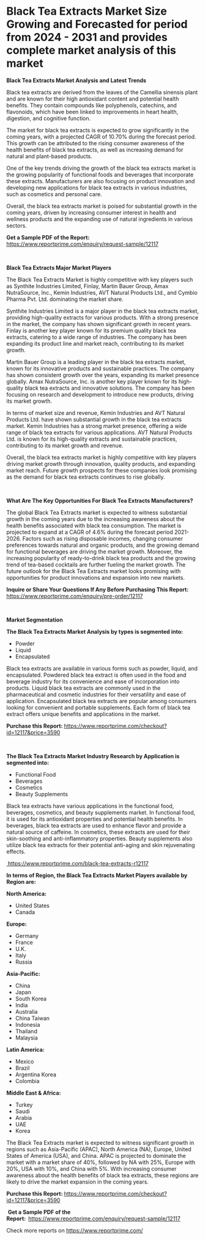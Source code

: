 <p><h1>Black Tea Extracts Market Size Growing and Forecasted for period from 2024 - 2031 and provides complete market analysis of this market</h1></p><p><strong>Black Tea Extracts Market Analysis and Latest Trends</strong></p>
<p><p>Black tea extracts are derived from the leaves of the Camellia sinensis plant and are known for their high antioxidant content and potential health benefits. They contain compounds like polyphenols, catechins, and flavonoids, which have been linked to improvements in heart health, digestion, and cognitive function.</p><p>The market for black tea extracts is expected to grow significantly in the coming years, with a projected CAGR of 10.70% during the forecast period. This growth can be attributed to the rising consumer awareness of the health benefits of black tea extracts, as well as increasing demand for natural and plant-based products.</p><p>One of the key trends driving the growth of the black tea extracts market is the growing popularity of functional foods and beverages that incorporate these extracts. Manufacturers are also focusing on product innovation and developing new applications for black tea extracts in various industries, such as cosmetics and personal care.</p><p>Overall, the black tea extracts market is poised for substantial growth in the coming years, driven by increasing consumer interest in health and wellness products and the expanding use of natural ingredients in various sectors.</p></p>
<p><strong>Get a Sample PDF of the Report:&nbsp;</strong> <a href="https://www.reportprime.com/enquiry/request-sample/12117">https://www.reportprime.com/enquiry/request-sample/12117</a></p>
<p>&nbsp;</p>
<p><strong>Black Tea Extracts Major Market Players</strong></p>
<p><p>The Black Tea Extracts Market is highly competitive with key players such as Synthite Industries Limited, Finlay, Martin Bauer Group, Amax NutraSource, Inc., Kemin Industries, AVT Natural Products Ltd., and Cymbio Pharma Pvt. Ltd. dominating the market share.</p><p>Synthite Industries Limited is a major player in the black tea extracts market, providing high-quality extracts for various products. With a strong presence in the market, the company has shown significant growth in recent years. Finlay is another key player known for its premium quality black tea extracts, catering to a wide range of industries. The company has been expanding its product line and market reach, contributing to its market growth.</p><p>Martin Bauer Group is a leading player in the black tea extracts market, known for its innovative products and sustainable practices. The company has shown consistent growth over the years, expanding its market presence globally. Amax NutraSource, Inc. is another key player known for its high-quality black tea extracts and innovative solutions. The company has been focusing on research and development to introduce new products, driving its market growth.</p><p>In terms of market size and revenue, Kemin Industries and AVT Natural Products Ltd. have shown substantial growth in the black tea extracts market. Kemin Industries has a strong market presence, offering a wide range of black tea extracts for various applications. AVT Natural Products Ltd. is known for its high-quality extracts and sustainable practices, contributing to its market growth and revenue.</p><p>Overall, the black tea extracts market is highly competitive with key players driving market growth through innovation, quality products, and expanding market reach. Future growth prospects for these companies look promising as the demand for black tea extracts continues to rise globally.</p></p>
<p>&nbsp;</p>
<p><strong>What Are The Key Opportunities For Black Tea Extracts Manufacturers?</strong></p>
<p><p>The global Black Tea Extracts market is expected to witness substantial growth in the coming years due to the increasing awareness about the health benefits associated with black tea consumption. The market is projected to expand at a CAGR of 4.6% during the forecast period 2021-2026. Factors such as rising disposable incomes, changing consumer preferences towards natural and organic products, and the growing demand for functional beverages are driving the market growth. Moreover, the increasing popularity of ready-to-drink black tea products and the growing trend of tea-based cocktails are further fueling the market growth. The future outlook for the Black Tea Extracts market looks promising with opportunities for product innovations and expansion into new markets.</p></p>
<p><strong>Inquire or Share Your Questions If Any Before Purchasing This Report:</strong> <a href="https://www.reportprime.com/enquiry/pre-order/12117">https://www.reportprime.com/enquiry/pre-order/12117</a></p>
<p>&nbsp;</p>
<p><strong>Market Segmentation</strong></p>
<p><strong>The Black Tea Extracts Market Analysis by types is segmented into:</strong></p>
<p><ul><li>Powder</li><li>Liquid</li><li>Encapsulated</li></ul></p>
<p><p>Black tea extracts are available in various forms such as powder, liquid, and encapsulated. Powdered black tea extract is often used in the food and beverage industry for its convenience and ease of incorporation into products. Liquid black tea extracts are commonly used in the pharmaceutical and cosmetic industries for their versatility and ease of application. Encapsulated black tea extracts are popular among consumers looking for convenient and portable supplements. Each form of black tea extract offers unique benefits and applications in the market.</p></p>
<p><strong>Purchase this Report:&nbsp;</strong><a href="https://www.reportprime.com/checkout?id=12117&price=3590">https://www.reportprime.com/checkout?id=12117&price=3590</a></p>
<p>&nbsp;</p>
<p><strong>The Black Tea Extracts Market Industry Research by Application is segmented into:</strong></p>
<p><ul><li>Functional Food</li><li>Beverages</li><li>Cosmetics</li><li>Beauty Supplements</li></ul></p>
<p><p>Black tea extracts have various applications in the functional food, beverages, cosmetics, and beauty supplements market. In functional food, it is used for its antioxidant properties and potential health benefits. In beverages, black tea extracts are used to enhance flavor and provide a natural source of caffeine. In cosmetics, these extracts are used for their skin-soothing and anti-inflammatory properties. Beauty supplements also utilize black tea extracts for their potential anti-aging and skin rejuvenating effects.</p></p>
<p><a href="https://www.reportprime.com/black-tea-extracts-r12117">&nbsp;https://www.reportprime.com/black-tea-extracts-r12117</a></p>
<p><strong>In terms of Region, the Black Tea Extracts Market Players available by Region are:</strong></p>
<p>
    <p> <strong> North America: </strong>
        <ul>
            <li>United States</li>
            <li>Canada</li>
        </ul>
        </p> 
    <p> <strong> Europe: </strong>
        <ul>
            <li>Germany</li>
            <li>France</li>
            <li>U.K.</li>
            <li>Italy</li>
            <li>Russia</li>
        </ul>
        </p> 
    <p> <strong> Asia-Pacific: </strong>
        <ul>
            <li>China</li>
            <li>Japan</li>
            <li>South Korea</li>
            <li>India</li>
            <li>Australia</li>
            <li>China Taiwan</li>
            <li>Indonesia</li>
            <li>Thailand</li>
            <li>Malaysia</li>
        </ul>
        </p> 
    <p> <strong> Latin America: </strong>
        <ul>
            <li>Mexico</li>
            <li>Brazil</li>
            <li>Argentina Korea</li>
            <li>Colombia</li>
        </ul>
        </p> 
    <p> <strong> Middle East & Africa: </strong>
        <ul>
            <li>Turkey</li>
            <li>Saudi</li>
            <li>Arabia</li>
            <li>UAE</li>
            <li>Korea</li>
        </ul>
    </p>
    </p>
<p><p>The Black Tea Extracts market is expected to witness significant growth in regions such as Asia-Pacific (APAC), North America (NA), Europe, United States of America (USA), and China. APAC is projected to dominate the market with a market share of 40%, followed by NA with 25%, Europe with 20%, USA with 10%, and China with 5%. With increasing consumer awareness about the health benefits of black tea extracts, these regions are likely to drive the market expansion in the coming years.</p></p>
<p><strong>Purchase this Report: </strong><a href="https://www.reportprime.com/checkout?id=12117&price=3590">https://www.reportprime.com/checkout?id=12117&price=3590</a></p>
<p>&nbsp;<strong>Get a Sample PDF of the Report:&nbsp;&nbsp;</strong><a href="https://www.reportprime.com/enquiry/request-sample/12117">https://www.reportprime.com/enquiry/request-sample/12117</a></p>
<p><strong></strong></p>
<p>Check more reports on <a href="https://www.reportprime.com/">https://www.reportprime.com/</a></p>